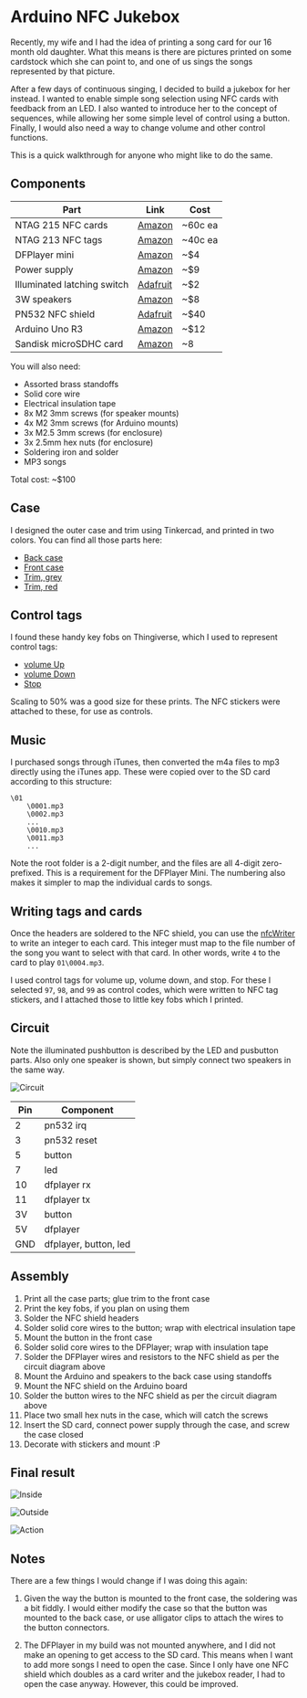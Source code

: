 # Arduino NFC Jukebox

Recently, my wife and I had the idea of printing a song card for our 16 month old daughter. What this means is there are pictures printed on some cardstock which she can point to, and one of us sings the songs represented by that picture. 

After a few days of continuous singing, I decided to build a jukebox for her instead. I wanted to enable simple song selection using NFC cards with feedback from an LED. I also wanted to introduce her to the concept of sequences, while allowing her some simple level of control using a button. Finally, I would also need a way to change volume and other control functions.

This is a quick walkthrough for anyone who might like to do the same.

## Components

| Part               | Link | Cost |
| -------------------|------|------|
| NTAG 215 NFC cards | [Amazon](https://www.amazon.com/gp/product/B075CL71FK/ref=ppx_yo_dt_b_asin_title_o01__o00_s00?ie=UTF8&psc=1) | ~60c ea |
| NTAG 213 NFC tags | [Amazon](https://www.amazon.com/gp/product/B07K6H6K43/ref=ppx_yo_dt_b_asin_title_o05__o00_s03?ie=UTF8&psc=1) | ~40c ea |
| DFPlayer mini | [Amazon](https://www.amazon.com/gp/product/B01MQD5IIA/ref=ppx_yo_dt_b_asin_title_o03__o00_s00?ie=UTF8&psc=1) | ~$4 |
| Power supply | [Amazon](https://www.amazon.com/gp/product/B06Y1LF8T5/ref=ppx_yo_dt_b_asin_title_o03__o00_s00?ie=UTF8&psc=1) | ~$9 |
| Illuminated latching switch | [Adafruit](https://www.adafruit.com/product/1442) | ~$2 |
| 3W speakers | [Amazon](https://www.amazon.com/gp/product/B0738NLFTG/ref=ppx_yo_dt_b_asin_title_o08__o00_s02?ie=UTF8&psc=1) | ~$8 |
| PN532 NFC shield | [Adafruit](https://www.adafruit.com/product/789) | ~$40 |
| Arduino Uno R3 | [Amazon](https://www.amazon.com/Elegoo-EL-CB-001-ATmega328P-ATMEGA16U2-Arduino/dp/B01EWOE0UU/ref=sr_1_5?ie=UTF8&qid=1549670064&sr=8-5&keywords=arduino+uno) | ~$12 |
| Sandisk microSDHC card | [Amazon](https://smile.amazon.com/gp/product/B073JWXGNT/ref=oh_aui_search_asin_title?ie=UTF8&psc=1) | ~8 |

You will also need:

- Assorted brass standoffs
- Solid core wire
- Electrical insulation tape
- 8x M2 3mm screws (for speaker mounts)
- 4x M2 3mm screws (for Arduino mounts)
- 3x M2.5 3mm screws (for enclosure)
- 3x 2.5mm hex nuts (for enclosure)
- Soldering iron and solder
- MP3 songs

Total cost: ~$100

## Case

I designed the outer case and trim using Tinkercad, and printed in two colors. You can find all those parts here:

- [Back case](case/01%20-%20grey%20-%20back.stl)
- [Front case](case/02%20-%20grey%20-%20front.stl)
- [Trim, grey](case/03%20-%20grey%20-%20decoration.stl)
- [Trim, red](case/04%20-%20red%20-%20decoration.stl)

## Control tags

I found these handy key fobs on Thingiverse, which I used to represent control tags:

- [volume Up](https://www.thingiverse.com/thing:2852132)
- [volume Down](https://www.thingiverse.com/thing:2852051)
- [Stop](https://www.thingiverse.com/thing:2852109)

Scaling to 50% was a good size for these prints. The NFC stickers were attached to these, for use as controls. 

## Music

I purchased songs through iTunes, then converted the m4a files to mp3 directly using the iTunes app. These were copied over to the SD card according to this structure:

```
\01
    \0001.mp3
    \0002.mp3
    ...
    \0010.mp3
    \0011.mp3
    ...
```

Note the root folder is a 2-digit number, and the files are all 4-digit zero-prefixed. This is a requirement for the DFPlayer Mini. The numbering also makes it simpler to map the individual cards to songs.

## Writing tags and cards

Once the headers are soldered to the NFC shield, you can use the [nfcWriter](https://github.com/hglkrijger/jukebox/blob/master/src/nfcWriter.ino) to write an integer to each card. This integer must map to the file number of the song you want to select with that card. In other words, write `4` to the card to play `01\0004.mp3`. 

I used control tags for volume up, volume down, and stop. For these I selected `97`, `98`, and `99` as control codes, which were written to NFC tag stickers, and I attached those to little key fobs which I printed. 

## Circuit

Note the illuminated pushbutton is described by the LED and pusbutton parts. Also only one speaker is shown, but simply connect two speakers in the same way.

![Circuit](media/circuit.jpg "Final circuit diagram")

| Pin | Component |
|-----|-----------|
| 2 | pn532 irq |
| 3 | pn532 reset|
| 5 | button |
| 7 | led |
| 10 | dfplayer rx |
| 11 | dfplayer tx |
| 3V | button |
| 5V | dfplayer |
| GND | dfplayer, button, led |

## Assembly

1. Print all the case parts; glue trim to the front case
1. Print the key fobs, if you plan on using them
1. Solder the NFC shield headers
1. Solder solid core wires to the button; wrap with electrical insulation tape
1. Mount the button in the front case
1. Solder solid core wires to the DFPlayer; wrap with insulation tape
1. Solder the DFPlayer wires and resistors to the NFC shield as per the circuit diagram above
1. Mount the Arduino and speakers to the back case using standoffs
1. Mount the NFC shield on the Arduino board
1. Solder the button wires to the NFC shield as per the circuit diagram above
1. Place two small hex nuts in the case, which will catch the screws
1. Insert the SD card, connect power supply through the case, and screw the case closed
1. Decorate with stickers and mount :P

## Final result

![Inside](media/inside.jpg "Final mounted circuit inside")

![Outside](media/outside.jpg "Outside case")

![Action](media/action.gif "Action shot")

## Notes

There are a few things I would change if I was doing this again:

1. Given the way the button is mounted to the front case, the soldering was a bit fiddly. I would either modify the case so that the button was mounted to the back case, or use alligator clips to attach the wires to the button connectors. 

1. The DFPlayer in my build was not mounted anywhere, and I did not make an opening to get access to the SD card. This means when I want to add more songs I need to open the case. Since I only have one NFC shield which doubles as a card writer and the jukebox reader, I had to open the case anyway. However, this could be improved.